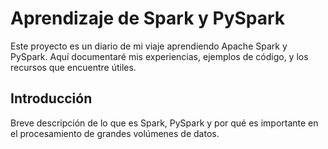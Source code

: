 # Aprendizaje de Spark y PySpark

Este proyecto es un diario de mi viaje aprendiendo Apache Spark y PySpark. Aquí documentaré mis experiencias, ejemplos de código, y los recursos que encuentre útiles.

## Introducción

Breve descripción de lo que es Spark, PySpark y por qué es importante en el procesamiento de grandes volúmenes de datos.

